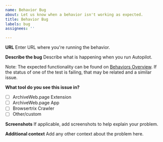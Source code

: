 ```yaml
---
name: Behavior Bug
about: Let us know when a behavior isn't working as expected.
title: Behavior Bug
labels: bug
assignees: ''

---
```


**URL**
Enter URL where you're running the behavior.

**Describe the bug**
Describe what is happening when you run Autopilot.

Note: The expected functionality can be found on [Behaviors Overview](https://archiveweb.page/guide/features/behaviors).
If the status of one of the test is failing, that may be related and a similar issue.

**What tool do you see this issue in?**
- [ ] ArchiveWeb.page Extension
- [ ] ArchiveWeb.page App
- [ ] Browsertrix Crawler
- [ ] Other/custom

**Screenshots**
If applicable, add screenshots to help explain your problem.

**Additional context**
Add any other context about the problem here.
